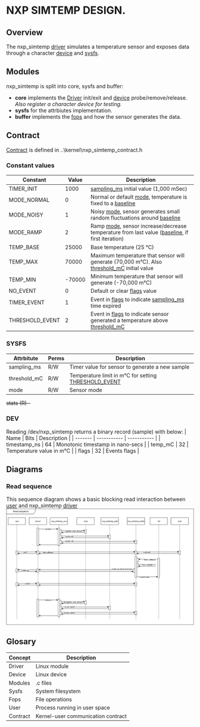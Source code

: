 # NXP SIMTEMP DESIGN.

## Overview
The nxp_simtemp [driver](#driver-glossary) simulates a temperature sensor and exposes data through a character [device](#device-glossary) and [sysfs](#sysfs-glossary).  

## Modules
nxp_simtemp is split into core, sysfs and buffer:  
* **core** implements the [Driver](#driver-glossary) init/exit and [device](#device-glossary) probe/remove/release.  
*Also register a character device for testing.*  
* **sysfs** for the attrbiutes implementation.  
* **buffer** implements the [fops](#fops-glossary) and how the sensor generates the data.

## Contract
[Contract](#contract-glossary) is defined in ..\kernel\nxp_simtemp_contract.h

### Constant values
| Constant | Value | Description |
| ------- | ----------- | ----------- |
| TIMER_INIT | 1000 | [sampling_ms](#sampling_ms-glossary) initial value (1,000 mSec) |
| MODE_NORMAL | 0 | Normal or default [mode](#mode-glossary), temperature is fixed to a [baseline](#TEMP_BASE-glossary) |
| MODE_NOISY | 1 | Noisy [mode](#mode-glossary), sensor generates small random fluctuations around [baseline](#TEMP_BASE-glossary) |
| MODE_RAMP | 2 | Ramp [mode](#mode-glossary), sensor increase/decrease temperature from last value ([baseline](#TEMP_BASE-glossary), if first iteration) |
| <a id="TEMP_BASE-glossary"></a>TEMP_BASE | 25000 | Base temperature (25 °C) |
| TEMP_MAX | 70000 | Maximum temperature that sensor will generate (70,000 m°C). Also [threshold_mC](#threshold_mC-glossary) initial value |
| TEMP_MIN | -70000 | Minimum temperature that sensor will generate (-70,000 m°C)|
| NO_EVENT | 0 | Default or clear [flags](#flags-glossary) value |
| TIMER_EVENT | 1 | Event in [flags](#flags-glossary) to indicate [sampling_ms](#sampling_ms-glossary) time expired |
| <a id="THRESHOLD_EVENT-glossary"></a>THRESHOLD_EVENT | 2 | Event in [flags](#flags-glossary) to indicate sensor generated a temperature above [threshold_mC](#threshold_mC-glossary) |

### SYSFS
| Attrbitute | Perms | Description  |
| ------- | ----------- | ----------- |
| <a id="sampling_ms-glossary"></a>sampling_ms | R/W | Timer value for sensor to generate a new sample |
| <a id="threshold_mC-glossary"></a>threshold_mC | R/W | Temperature limit in m°C for setting [THRESHOLD_EVENT](#THRESHOLD_EVENT-glossary) |
| mode | R/W | Sensor mode |

~~stats (R) -~~ 

### DEV
Reading /dev/nxp_simtemp returns a binary record (sample) with below:
| Name | Bits | Description  |
| ------- | ----------- | ----------- |
| timestamp_ns | 64 | Monotonic timestamp in nano-secs |
| temp_mC | 32 | Temperature value in m°C |
| <a id="flags-glossary"></a>flags | 32 | Events flags |

## Diagrams
### Read sequence
This sequence diagram shows a basic blocking read interaction between [user](#user-glossary) and nxp_simtemp [driver](#driver-glossary)
![read-seq-diagram](<Read sequence.jpg>)

## Glosary
| Concept | Description |
| ------- | ----------- |
| <a id="driver-glossary"></a>Driver | Linux module |
| <a id="device-glossary"></a>Device | Linux device |
| <a id="modules-glossary"></a>Modules | .c files |
| <a id="sysfs-glossary"></a>Sysfs | System filesystem |
| <a id="fops-glossary"></a>Fops | File operations |
| <a id="user-glossary"></a>User | Process running in user space |
| <a id="contract-glossary"></a>Contract | Kernel-user communication contract |